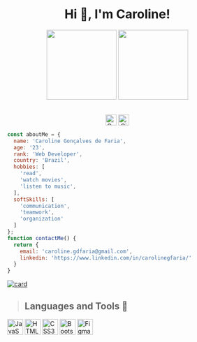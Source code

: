 <p ><h1 align="center">Hi 👋, I'm Caroline!</h1>

<p align="center" ><img " width="160" src="https://cdn.dribbble.com/users/2789762/screenshots/8630894/media/583b209224b027954cb6e8b9901cb731.gif"/>
<img width="160" src="https://cdn.dribbble.com/users/859807/screenshots/6284055/benny_typing_1.gif"/></p>

<p align="center"> 
<a href="https://github.com/labrysxx/labrysxx/blob/main/README_ptbr.md" target="blank"><a href="https://github.com/giselle-ferreira/giselle-ferreira/blob/main/README_es.md" target="blank"></a> <a href="https://github.com/labrysxx/labrysxx/blob/main/README.md" target="blank">
<br/>  
<a href="https://www.linkedin.com/in/carolinegfaria/" target="_blank" ><img align="center" height="25" src="https://img.shields.io/badge/linkedin-%230077B5.svg?style=for-the-badge&logo=linkedin&logoColor=white" alt="Caroline Faria Linkedin" /></a>
<a href="mailto:caroline.gdfaria@gmail.com" target="_blank" ><img height="25" align="center" src="https://img.shields.io/badge/Gmail-D14836?style=for-the-badge&logo=gmail&logoColor=white" alt="Giselle Ferreira GMail" /></a>
</p>

```JavaScript
const aboutMe = {
  name: 'Caroline Gonçalves de Faria',
  age: '23',
  rank: 'Web Developer',
  country: 'Brazil',
  hobbies: [
    'read',
    'watch movies',
    'listen to music',
  ],
  softSkills: [
    'communication',
    'teamwork',
    'organization'
  ]
};
function contactMe() {
  return {
    email: 'caroline.gdfaria@gmail.com',
    linkedin: 'https://www.linkedin.com/in/carolinegfaria/'
  }
}
```

  [![card](https://github-readme-stats.vercel.app/api?username=labrysxx&theme=default)](https://github.com/anuraghazra/github-readme-stats)


>## Languages and Tools 🧰


<p align="start">
<a href="https://developer.mozilla.org/en-US/docs/Web/JavaScript" target="_blank" rel="noreferrer"><img src="https://raw.githubusercontent.com/danielcranney/readme-generator/main/public/icons/skills/javascript-colored.svg" width="36" height="36" alt="JavaScript" /></a>
<a href="https://developer.mozilla.org/en-US/docs/Glossary/HTML5" target="_blank" rel="noreferrer"><img src="https://raw.githubusercontent.com/danielcranney/readme-generator/main/public/icons/skills/html5-colored.svg" width="36" height="36" alt="HTML5" /></a>
<a href="https://www.w3.org/TR/CSS/#css" target="_blank" rel="noreferrer"><img src="https://raw.githubusercontent.com/danielcranney/readme-generator/main/public/icons/skills/css3-colored.svg" width="36" height="36" alt="CSS3" /></a>
<a href="https://getbootstrap.com/" target="_blank" rel="noreferrer"><img src="https://raw.githubusercontent.com/danielcranney/readme-generator/main/public/icons/skills/bootstrap-colored.svg" width="36" height="36" alt="Bootstrap" /></a>
<a href="https://www.figma.com/" target="_blank" rel="noreferrer"><img src="https://raw.githubusercontent.com/danielcranney/readme-generator/main/public/icons/skills/figma-colored.svg" width="36" height="36" alt="Figma" /></a>
</p>
